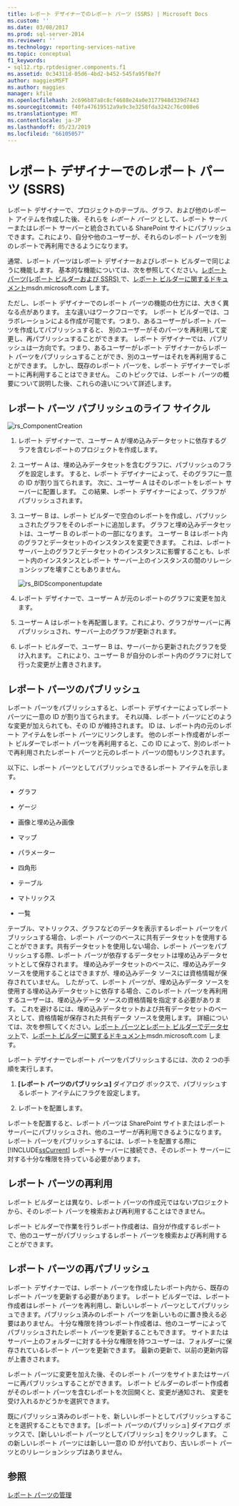 ```yaml
---
title: レポート デザイナーでのレポート パーツ (SSRS) | Microsoft Docs
ms.custom: ''
ms.date: 03/08/2017
ms.prod: sql-server-2014
ms.reviewer: ''
ms.technology: reporting-services-native
ms.topic: conceptual
f1_keywords:
- sql12.rtp.rptdesigner.components.f1
ms.assetid: 0c34311d-05d6-4bd2-b452-545fa95f8e7f
author: maggiesMSFT
ms.author: maggies
manager: kfile
ms.openlocfilehash: 2c696b87a8c8cf4688e24a0e3177948d339d7443
ms.sourcegitcommit: f40fa47619512a9a9c3e3258fda3242c76c008e6
ms.translationtype: MT
ms.contentlocale: ja-JP
ms.lasthandoff: 05/23/2019
ms.locfileid: "66105057"
---
```

# <a name="report-parts-in-report-designer-ssrs"></a>レポート デザイナーでのレポート パーツ (SSRS)
  レポート デザイナーで、プロジェクトのテーブル、グラフ、および他のレポート アイテムを作成した後、それらを *レポート パーツ* として、レポート サーバーまたはレポート サーバーと統合されている SharePoint サイトにパブリッシュできます。これにより、自分や他のユーザーが、それらのレポート パーツを別のレポートで再利用できるようになります。  
  
 通常、レポート パーツはレポート デザイナーおよびレポート ビルダーで同じように機能します。 基本的な機能については、次を参照してください。[レポート パーツ&#40;レポート ビルダーおよび SSRS&#41; ](../report-parts-report-builder-and-ssrs.md)で、[レポート ビルダーに関するドキュメント](https://go.microsoft.com/fwlink/?LinkId=154494)msdn.microsoft.com します。  
  
 ただし、レポート デザイナーでのレポート パーツの機能の仕方には、大きく異なる点があります。 主な違いはワークフローです。 レポート ビルダーでは、コラボレーションによる作成が可能です。つまり、あるユーザーがレポート パーツを作成してパブリッシュすると、 別のユーザーがそのパーツを再利用して変更し、再パブリッシュすることができます。 レポート デザイナーでは、パブリッシュは一方向です。つまり、あるユーザーがレポート デザイナーからレポート パーツをパブリッシュすることができ、別のユーザーはそれを再利用することができます。 しかし、既存のレポート パーツを、レポート デザイナーでレポートに再利用することはできません。 このトピックでは、レポート パーツの概要について説明した後、これらの違いについて詳述します。  
  
##  <a name="ComponentWorkflow"></a> レポート パーツ パブリッシュのライフ サイクル  
 ![rs_ComponentCreation](../media/rs-componentcreation.gif "rs_ComponentCreation")  
  
1.  レポート デザイナーで、ユーザー A が埋め込みデータセットに依存するグラフを含むレポートのプロジェクトを作成します。  
  
2.  ユーザー A は、埋め込みデータセットを含むグラフに、パブリッシュのフラグを設定します。 すると、レポート デザイナーによって、そのグラフに一意の ID が割り当てられます。 次に、ユーザー A はそのレポートをレポート サーバーに配置します。 この結果、レポート デザイナーによって、グラフがパブリッシュされます。  
  
3.  ユーザー B は、レポート ビルダーで空白のレポートを作成し、パブリッシュされたグラフをそのレポートに追加します。 グラフと埋め込みデータセットは、ユーザー B のレポートの一部になります。 ユーザー B はレポート内のグラフとデータセットのインスタンスを変更できます。 これは、レポート サーバー上のグラフとデータセットのインスタンスに影響することも、レポート内のインスタンスとレポート サーバー上のインスタンスの間のリレーションシップを壊すこともありません。  
  
     ![rs_BIDScomponentupdate](../media/rs-bidscomponentupdate.gif "rs_BIDScomponentupdate")  
  
4.  レポート デザイナーで、ユーザー A が元のレポートのグラフに変更を加えます。  
  
5.  ユーザー A はレポートを再配置します。これにより、グラフがサーバーに再パブリッシュされ、サーバー上のグラフが更新されます。  
  
6.  レポート ビルダーで、ユーザー B は、サーバーから更新されたグラフを受け入れます。 これにより、ユーザー B が自分のレポート内のグラフに対して行った変更が上書きされます。  
  
##  <a name="PublishingComponents"></a> レポート パーツのパブリッシュ  
 レポート パーツをパブリッシュすると、レポート デザイナーによってレポート パーツに一意の ID が割り当てられます。 それ以降、レポート パーツにどのような変更が加えられても、その ID が維持されます。 ID は、レポート内の元のレポート アイテムをレポート パーツにリンクします。 他のレポート作成者がレポート ビルダーでレポート パーツを再利用すると、この ID によって、別のレポートで再利用されたレポート パーツと元のレポート パーツの間もリンクされます。  
  
 以下に、レポート パーツとしてパブリッシュできるレポート アイテムを示します。  
  
-   グラフ  
  
-   ゲージ  
  
-   画像と埋め込み画像  
  
-   マップ  
  
-   パラメーター  
  
-   四角形  
  
-   テーブル  
  
-   マトリックス  
  
-   一覧  
  
 テーブル、マトリックス、グラフなどのデータを表示するレポート パーツをパブリッシュする場合、レポート パーツのベースに共有データセットを使用することができます。共有データセットを使用しない場合、レポート パーツをパブリッシュする際、レポート パーツが依存するデータセットは埋め込みデータセットとして保存されます。 埋め込みデータセットのベースに、埋め込みデータ ソースを使用することはできますが、埋め込みデータ ソースには資格情報が保存されていません。 したがって、レポート パーツが、埋め込みデータ ソースを使用する埋め込みデータセットに依存する場合、このレポート パーツを再利用するユーザーは、埋め込みデータ ソースの資格情報を指定する必要があります。 これを避けるには、埋め込みデータセットおよび共有データセットのベースとして、資格情報が保存された共有データ ソースを使用します。 詳細については、次を参照してください。[レポート パーツとレポート ビルダーでデータセット](../report-data/report-parts-and-datasets-in-report-builder.md)で、[レポート ビルダーに関するドキュメント](https://go.microsoft.com/fwlink/?LinkId=154494)msdn.microsoft.com します。  
  
 レポート デザイナーでレポート パーツをパブリッシュするには、次の 2 つの手順を実行します。  
  
1.  **[レポート パーツのパブリッシュ]** ダイアログ ボックスで、パブリッシュするレポート アイテムにフラグを設定します。  
  
2.  レポートを配置します。  
  
 レポートを配置すると、レポート パーツは SharePoint サイトまたはレポート サーバーにパブリッシュされ、他のユーザーが再利用できるようになります。 レポート パーツをパブリッシュするには、レポートを配置する際に [!INCLUDE[ssCurrent](../../includes/sscurrent-md.md)] レポート サーバーに接続でき、そのレポート サーバーに対する十分な権限を持っている必要があります。  
  
  
##  <a name="SearchReuseComponents"></a> レポート パーツの再利用  
 レポート ビルダーとは異なり、レポート パーツの作成元ではないプロジェクトから、そのレポート パーツを検索および再利用することはできません。  
  
 レポート ビルダーで作業を行うレポート作成者は、自分が作成するレポートで、他のユーザーがパブリッシュするレポート パーツを検索および再利用することができます。  
  
##  <a name="RepublishingComponents"></a> レポート パーツの再パブリッシュ  
 レポート デザイナーでは、レポート パーツを作成したレポート内から、既存のレポート パーツを更新する必要があります。 レポート ビルダーでは、レポート作成者はレポート パーツを再利用し、新しいレポート パーツとしてパブリッシュできます。パブリッシュ済みのレポート パーツを新しいものに置き換える必要はありません。 十分な権限を持つレポート作成者は、他のユーザーによってパブリッシュされたレポート パーツを更新することもできます。 サイトまたはサーバー上のフォルダーに対する十分な権限を持つユーザーは、フォルダーに保存されているレポート パーツを更新できます。 最新の更新で、以前の更新内容が上書きされます。  
  
 レポート パーツに変更を加えた後、そのレポート パーツをサイトまたはサーバーに再パブリッシュすることができます。 レポート ビルダーのレポート作成者がそのレポート パーツを含むレポートを次回開くと、変更が通知され、 変更を受け入れるかどうかを選択できます。  
  
 既にパブリッシュ済みのレポートを、新しいレポートとしてパブリッシュすることを選択することもできます。 [レポート パーツのパブリッシュ] ダイアログ ボックスで、[新しいレポート パーツとしてパブリッシュ] をクリックします。 この新しいレポート パーツには新しい一意の ID が付いており、古いレポート パーツとのリレーションシップはありません。  
  
  
## <a name="see-also"></a>参照  
 [レポート パーツの管理](managing-report-parts.md)  
  
  
